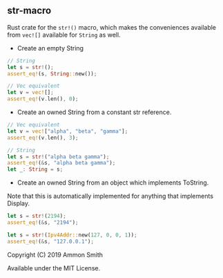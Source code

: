 ## str-macro

Rust crate for the `str!()` macro, which makes the conveniences available from `vec![]` available for `String` as well.

* Create an empty String

```rs
// String
let s = str!();
assert_eq!(s, String::new());

// Vec equivalent
let v = vec![];
assert_eq!(v.len(), 0);
```

* Create an owned String from a constant str reference.

```rs
// Vec equivalent
let v = vec!["alpha", "beta", "gamma"];
assert_eq!(v.len(), 3);

// String
let s = str!("alpha beta gamma");
assert_eq!(&s, "alpha beta gamma");
let _: String = s;
```

* Create an owned String from an object which implements ToString.

Note that this is automatically implemented for anything that implements Display.

```rs
let s = str!(2194);
assert_eq!(&s, "2194");

let s = str!(Ipv4Addr::new(127, 0, 0, 1));
assert_eq!(&s, "127.0.0.1");
```

Copyright (C) 2019 Ammon Smith

Available under the MIT License.
